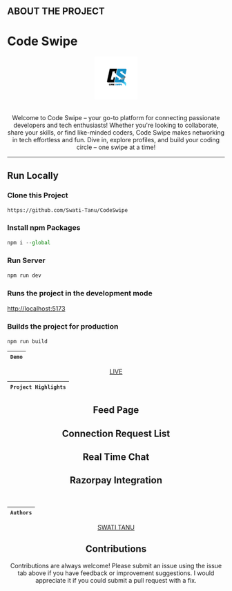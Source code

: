 ## ABOUT THE PROJECT

<h1> Code Swipe </h1>
<div align="center"  width="100" height="100">
  <img src="public/logo.png" alt="html"  height="100"/>
  <br>
  <br>
  <p>Welcome to Code Swipe – your go-to platform for connecting passionate developers and tech enthusiasts! Whether you're looking to collaborate, share your skills, or find like-minded coders, Code Swipe makes networking in tech effortless and fun. Dive in, explore profiles, and build your coding circle – one swipe at a time!</p>
</div>
<hr>

## Run Locally

### Clone this Project

```
https://github.com/Swati-Tanu/CodeSwipe
```

### Install npm Packages

```javascript
npm i --global
```

### Run Server

```javascript
npm run dev
```

### Runs the project in the development mode

[http://localhost:5173](http://localhost:5173)

### Builds the project for production

```javascript
npm run build
```

<div align = "center">

| `Demo` |
| :----: |

[LIVE](https://vibetubewebsite.netlify.app/)

| `Project Highlights` |
| :------------------: |

 <div align = "center">
   <h2>Feed Page</h2>

   
   
  <h2>Connection Request List</h2>



  <h2>Real Time Chat</h2>



  <h2>Razorpay Integration</h2>



  <div/>
<br>
 
| `Authors` |
| :-------: | 
 
 [SWATI TANU](https://github.com/Swati-Tanu)

## Contributions

Contributions are always welcome! Please submit an issue using the issue tab above if you have feedback or improvement suggestions. I would appreciate it if you could submit a pull request with a fix.
